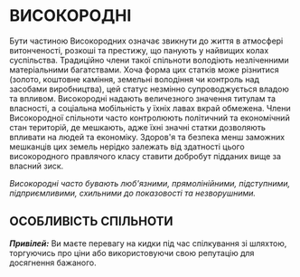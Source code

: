 ﻿# ВИСОКОРОДНІ

Бути частиною Високородних означає звикнути до життя в атмосфері витонченості, розкоші та престижу, що панують у найвищих колах суспільства. Традиційно члени такої спільноти володіють незліченними матеріальними багатствами. Хоча форма цих статків може різнитися (золото, коштовне каміння, земельні володіння чи контроль над засобами виробництва), цей статус незмінно супроводжується владою та впливом. Високородні надають величезного значення титулам та власності, а соціальна мобільність у їхніх лавах вкрай обмежена. Члени Високородної спільноти часто контролюють політичний та економічний стан територій, де мешкають, адже їхні значні статки дозволяють впливати на людей та економіку. Здоров'я та безпека менш заможних мешканців цих земель нерідко залежать від здатності цього високородного правлячого класу ставити добробут підданих вище за власний зиск.

*Високородні часто бувають люб'язними, прямолінійними, підступними, підприємливими, схильними до показовості та незворушними.*

## ОСОБЛИВІСТЬ СПІЛЬНОТИ

***Привілей:*** Ви маєте перевагу на кидки під час спілкування зі шляхтою, торгуючись про ціни або використовуючи свою репутацію для досягнення бажаного.